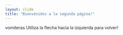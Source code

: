 ```yaml
---
layout: slide
title: "Bienvenidos a la segunda página!"
---
```

vomiteras
Utiliza la flecha hacia la izquierda para volver!
